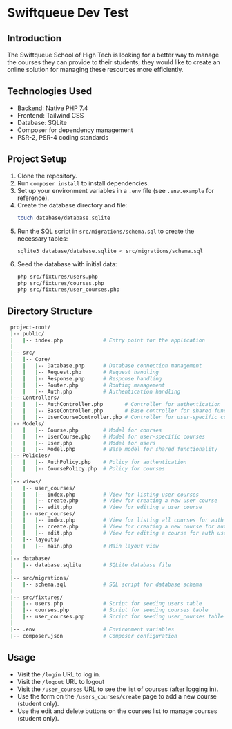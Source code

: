 # Swiftqueue Dev Test

## Introduction
The Swiftqueue School of High Tech is looking for a better way to manage the courses they can provide to their students; they would like to create an online solution for managing these resources more efficiently.

## Technologies Used

- Backend: Native PHP 7.4
- Frontend: Tailwind CSS
- Database: SQLite
- Composer for dependency management
- PSR-2, PSR-4 coding standards

## Project Setup
1. Clone the repository.
2. Run `composer install` to install dependencies.
3. Set up your environment variables in a `.env` file (see `.env.example` for reference).
4. Create the database directory and file:
    ```sh
    touch database/database.sqlite
    ```
5. Run the SQL script in `src/migrations/schema.sql` to create the necessary tables:
    ```sh
    sqlite3 database/database.sqlite < src/migrations/schema.sql
    ```
6. Seed the database with initial data:
    ```sh
    php src/fixtures/users.php
    php src/fixtures/courses.php
    php src/fixtures/user_courses.php
    ```
## Directory Structure

  ```sh
   project-root/
   |-- public/
   |   |-- index.php             # Entry point for the application
   |
   |-- src/
   |   |-- Core/
   |   |   |-- Database.php      # Database connection management
   |   |   |-- Request.php       # Request handling
   |   |   |-- Response.php      # Response handling
   |   |   |-- Router.php        # Routing management
   |   |   |-- Auth.php          # Authentication handling
   |-- Controllers/
   |   |   |-- AuthController.php       # Controller for authentication
   |   |   |-- BaseController.php       # Base controller for shared functionality
   |   |   |-- UserCourseController.php # Controller for user-specific courses
   |-- Models/
   |   |   |-- Course.php        # Model for courses
   |   |   |-- UserCourse.php    # Model for user-specific courses
   |   |   |-- User.php          # Model for users
   |   |   |-- Model.php         # Base model for shared functionality
   |-- Policies/
   |   |   |-- AuthPolicy.php    # Policy for authentication
   |   |   |-- CoursePolicy.php  # Policy for courses
   |
   |-- views/
   |   |-- user_courses/
   |   |   |-- index.php         # View for listing user courses
   |   |   |-- create.php        # View for creating a new user course
   |   |   |-- edit.php          # View for editing a user course
   |   |-- user_courses/
   |   |   |-- index.php         # View for listing all courses for auth user
   |   |   |-- create.php        # View for creating a new course for auth user
   |   |   |-- edit.php          # View for editing a course for auth user
   |   |-- layouts/
   |   |   |-- main.php          # Main layout view
   |
   |-- database/
   |   |-- database.sqlite       # SQLite database file
   |
   |-- src/migrations/
   |   |-- schema.sql            # SQL script for database schema
   |
   |-- src/fixtures/
   |   |-- users.php             # Script for seeding users table
   |   |-- courses.php           # Script for seeding courses table
   |   |-- user_courses.php      # Script for seeding user_courses table
   |
   |-- .env                      # Environment variables
   |-- composer.json             # Composer configuration
  ```

## Usage
- Visit the `/login` URL to log in.
- Visit the `/logout` URL to logout
- Visit the `/user_courses` URL to see the list of courses (after logging in).
- Use the form on the `/users_courses/create` page to add a new course (student only).
- Use the edit and delete buttons on the courses list to manage courses (student only).

